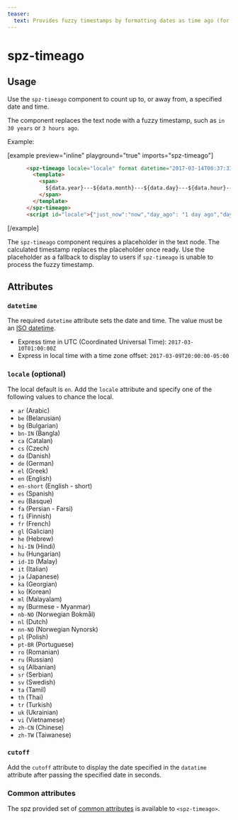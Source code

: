 ```yaml
---
teaser:
  text: Provides fuzzy timestamps by formatting dates as time ago (for example, 3 hours ago).
---
```


# spz-timeago

## Usage

Use the `spz-timeago` component to count up to, or away from, a specified date and time.

The component replaces the text node with a fuzzy timestamp, such as `in 30 years` or `3 hours ago`.

Example:

[example preview="inline" playground="true" imports="spz-timeago"]

```html
      <spz-timeago locale="locale" format datetime="2017-03-14T00:37:33.809Z" layout="container">
        <template>
          <span>
            ${data.year}---${data.month}---${data.day}---${data.hour}---${data.minutes}---${data.seconds}
          </span>
        </template>
      </spz-timeago>
      <script id="locale">{"just_now":"now","day_ago": "1 day ago","days_ago": "{day} days ago","month_ago": "1 month ago","months_ago": "{month} months ago","year_ago": "1 year ago","years_ago": "{year} years ago" }</script>
```
  <script id="locale">
  </script>

[/example]

The `spz-timeago` component requires a placeholder in the text node. The calculated timestamp replaces the placeholder once ready. Use the placeholder as a fallback to display to users if `spz-timeago` is unable to process the fuzzy timestamp.

## Attributes

### `datetime`

The required `datetime` attribute sets the date and time. The value must be an [ISO datetime](https://www.w3.org/QA/Tips/iso-date).

-   Express time in UTC (Coordinated Universal Time): `2017-03-10T01:00:00Z`
-   Express in local time with a time zone offset: `2017-03-09T20:00:00-05:00`

### `locale` (optional)

The local default is `en`. Add the `locale` attribute and specify one of the following values to chance the local.

-   `ar` (Arabic)
-   `be` (Belarusian)
-   `bg` (Bulgarian)
-   `bn-IN` (Bangla)
-   `ca` (Catalan)
-   `cs` (Czech)
-   `da` (Danish)
-   `de` (German)
-   `el` (Greek)
-   `en` (English)
-   `en-short` (English - short)
-   `es` (Spanish)
-   `eu` (Basque)
-   `fa` (Persian - Farsi)
-   `fi` (Finnish)
-   `fr` (French)
-   `gl` (Galician)
-   `he` (Hebrew)
-   `hi-IN` (Hindi)
-   `hu` (Hungarian)
-   `id-ID` (Malay)
-   `it` (Italian)
-   `ja` (Japanese)
-   `ka` (Georgian)
-   `ko` (Korean)
-   `ml` (Malayalam)
-   `my` (Burmese - Myanmar)
-   `nb-NO` (Norwegian Bokmål)
-   `nl` (Dutch)
-   `nn-NO` (Norwegian Nynorsk)
-   `pl` (Polish)
-   `pt-BR` (Portuguese)
-   `ro` (Romanian)
-   `ru` (Russian)
-   `sq` (Albanian)
-   `sr` (Serbian)
-   `sv` (Swedish)
-   `ta` (Tamil)
-   `th` (Thai)
-   `tr` (Turkish)
-   `uk` (Ukrainian)
-   `vi` (Vietnamese)
-   `zh-CN` (Chinese)
-   `zh-TW` (Taiwanese)

### `cutoff`

Add the `cutoff` attribute to display the date specified in the `datatime` attribute after passing the specified date in seconds.

### Common attributes

The spz provided set of [common attributes](https://spz.dev/documentation/guides-and-tutorials/learn/common_attributes) is available to `<spz-timeago>`.
